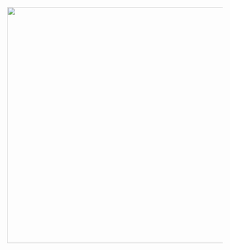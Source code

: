 <img width="550px" src="https://github-profile-snippet.vercel.app/?indent=4&theme=rainbow&object=var%20ibrahim%20=%20{%20firstName:%20%27Ibrahim%27,%20email:%20%27ibrahimcajlakovic1@gmail.com%27,%20age:%2018,%20skills:%20[%20%27react%27,%20%27flutter%27,%20%27mongodb%27%20],%20hobbies:%20[%20%27design%27,%20%27electronics%27%20]%20}" />
